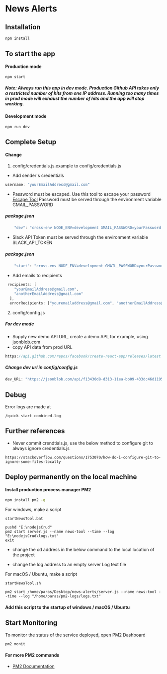 # News Alerts

## Installation

```bash
npm install
```
## To start the app 

#### Production mode

```
npm start
```

##### Note: Always run this app in dev mode. Production Github API takes only a restricted number of hits from one IP address. Running too many times in prod mode will exhaust the number of hits and the app will stop working.
#### Development mode

```
npm run dev
```

## Complete Setup

#### Change 

1) config/credentials.js.example to config/credentials.js



* Add sender's credentials
```javascript 
username: "yourEmailAddress@gmail.com"
```
* Password must be escaped. Use this tool to escape your password [Escape Tool](https://www.freeformatter.com/javascript-escape.html)
Password must be served through the environment variable GMAIL_PASSWORD

##### package.json
```javascript 
    "dev": "cross-env NODE_ENV=development GMAIL_PASSWORD=yourPassword node server.js"
```
* Slack API Token must be served through the environment variable SLACK_API_TOKEN

##### package.json
```javascript 
    "start": "cross-env NODE_ENV=development GMAIL_PASSWORD=yourPassword SLACK_API_TOKEN=xxxxxxxSlackAPITokenxxxxxx node server.js",
```




* Add emails to recipients
```javascript 
 recipients: [
    "yourEmailAddress@gmail.com",
    "anotherEmailAddress@gmail.com"
  ],
  errorRecipients: ["youremailaddress@gmail.com", "anotherEmailAddress@gmail.com"]
```

2) config/config.js



##### For dev mode

* Supply new demo API URL, create a demo API, for example, using jsonblob.com 
* copy API data from prod URL

```javascript
https://api.github.com/repos/facebook/create-react-app/releases/latest
```

##### Change dev url in config/config.js
```javascript
dev_URL: "https://jsonblob.com/api/f13430d8-d313-11ea-bb09-433dc46d1195"
```
## Debug

Error logs are made at 

```
/quick-start-combined.log
```


## Further references

* Never commit crendtials.js, use the below method to configure git to always ignore credentials.js

```
https://stackoverflow.com/questions/1753070/how-do-i-configure-git-to-ignore-some-files-locally
```

## Deploy permanently on the local machine

#### Install production process manager PM2

```bash
npm install pm2 -g
```

For windows, make a script

```startNewsTool.bat```


```
pushd "E:\nodejsCrud"
pm2 start server.js --name news-tool --time --log "E:\nodejsCrud\logs.txt"
exit
```

* change the cd address in the below command to the local location of the project

* change the log address to an empty server Log text file


For macOS / Ubuntu, make a script

```startNewsTool.sh```

```
pm2 start /home/paras/Desktop/news-alerts/server.js --name news-tool --time --log "/home/paras/pm2-logs/logs.txt"
```

#### Add this script to the startup of windows / macOS / Ubuntu

## Start Monitoring
To monitor the status of the service deployed, open PM2 Dashboard

```bash
pm2 monit
```
#### For more PM2 commands 

* [PM2 Documentation](https://pm2.keymetrics.io/docs/usage/pm2-doc-single-page/)

